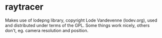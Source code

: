 # raytracer
Makes use of lodepng library, copyright Lode Vandevenne (lodev.org), used and distributed under terms of the GPL. 
Some things work nicely, others don't, eg. camera resolution and position. 
